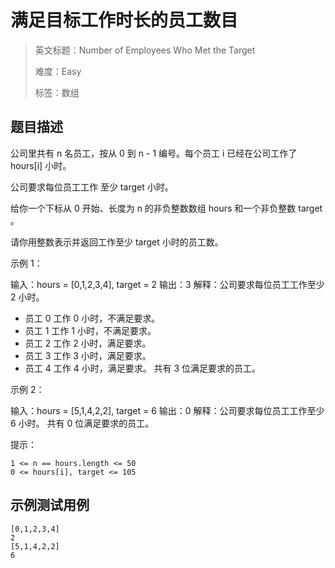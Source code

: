 # 满足目标工作时长的员工数目

> 英文标题：Number of Employees Who Met the Target
> 
> 难度：Easy
> 
> 标签：数组
> 

## 题目描述

公司里共有 n 名员工，按从 0 到 n - 1 编号。每个员工 i 已经在公司工作了 hours[i] 小时。

公司要求每位员工工作 至少 target 小时。

给你一个下标从 0 开始、长度为 n 的非负整数数组 hours 和一个非负整数 target 。

请你用整数表示并返回工作至少 target 小时的员工数。

 

示例 1：

输入：hours = [0,1,2,3,4], target = 2
输出：3
解释：公司要求每位员工工作至少 2 小时。
- 员工 0 工作 0 小时，不满足要求。
- 员工 1 工作 1 小时，不满足要求。
- 员工 2 工作 2 小时，满足要求。
- 员工 3 工作 3 小时，满足要求。
- 员工 4 工作 4 小时，满足要求。
共有 3 位满足要求的员工。


示例 2：

输入：hours = [5,1,4,2,2], target = 6
输出：0
解释：公司要求每位员工工作至少 6 小时。
共有 0 位满足要求的员工。


 

提示：


	1 <= n == hours.length <= 50
	0 <= hours[i], target <= 105

## 示例测试用例

```
[0,1,2,3,4]
2
[5,1,4,2,2]
6
```


